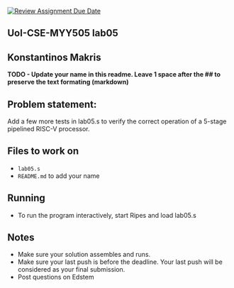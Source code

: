 [![Review Assignment Due Date](https://classroom.github.com/assets/deadline-readme-button-22041afd0340ce965d47ae6ef1cefeee28c7c493a6346c4f15d667ab976d596c.svg)](https://classroom.github.com/a/v9Yn7dje)

## UoI-CSE-MYY505 lab05

## Konstantinos Makris

**TODO - Update your name in this readme. Leave 1 space after the ## to preserve the text formating (markdown)**



## Problem statement:

Add a few more tests in lab05.s to verify the correct operation of a 5-stage pipelined RISC-V processor.

## Files to work on
* `lab05.s` 
* `README.md` to add your name
      
## Running 
* To run the program interactively, start Ripes and load lab05.s


## Notes
* Make sure your solution assembles and runs.
* Make sure your last push is before the deadline. Your last push will be considered as your final submission.
* Post questions on Edstem
